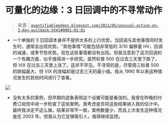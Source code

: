 <!--yml

category: 未分类

date: 2024-05-18 08:58:46

-->

# 可量化的边缘：3 日回调中的不寻常动作

> 来源：[`quantifiableedges.blogspot.com/2011/05/unusual-action-on-3-day-pullback.html#0001-01-01`](http://quantifiableedges.blogspot.com/2011/05/unusual-action-on-3-day-pullback.html#0001-01-01)

-   一个单独的 3 日回调本身并不提供太多的上行优势。当回调与其他事情同时发生时，通常会出现优势。“其他事情”可能包括非常低的 3/10 偏移量 HV，回调的减速，或季节性优势。现在这些事情都没有出现。但我注意到了这次回调的一个有趣方面，似乎值得进一步研究。虽然标普 500 在过去三天里下跌了，但 VIX 在过去三天里上涨了。这并不罕见。不寻常的是，尽管周三标普 500 的跌幅最大，但 VIX 的涨幅却是过去三天的最小值。我从 1990 年以来这种情况发生的其他时间进行了查看。

![](https://blogger.googleusercontent.com/img/b/R29vZ2xl/AVvXsEjma_wwDWDRgHSlbCw2h2GPssR4KaV6DaNrnNd9Jqn6ZSz3ZneX9eVSNnPpx0nCxcvQ0Vl5RsdUy3RGW7gw9uewlZv6Ldk8rOoi00cqD3pmZXsrLRV9ACaYXOzasadjNeq7e2QwIAHB73gF/s1600/2011-05-05.png)

-   没有太多的案例，但早期的迹象表明这个设置可能是看涨的。我曾在昨晚的付费订阅信中进一步检查了这些案例。我考虑是否将这些结果纳入我的估计中。最终我决定不这么做。结果非常不一致，案例数量少，而且上次发生这种情况是在 2003 年。但我认为它足够吸引人，值得继续监控。
